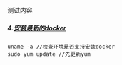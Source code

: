 测试内容
##### 4.[安装最新的docker](https://www.cnblogs.com/wdliu/p/10194332.html)
```
uname -a //检查环境是否支持安装docker
sudo yum update //先更新yum